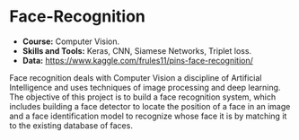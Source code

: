 # Face-Recognition
* __Course:__ Computer Vision. 
* __Skills and Tools:__ Keras, CNN, Siamese Networks, Triplet loss. 
* __Data:__ https://www.kaggle.com/frules11/pins-face-recognition/

Face recognition deals with Computer Vision a discipline of Artificial Intelligence and uses techniques of image processing and deep learning. The objective of this project is to build a face recognition system, which includes building a face detector to locate the position of a face in an image and a face identification model to recognize whose face it is by matching it to the existing database of faces.
